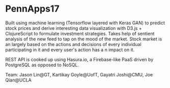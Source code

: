 # PennApps17
Built using machine learning (Tensorflow layered with Keras GAN) to predict stock prices and derive interesting data visualization with D3.js + ClojureScript to formulate investment strategies. Takes help of sentient analysis of the new feed to tap on the mood of the market. Stock market is an largely based on the actions and decisions of every individual participating in it and every user's action has a n impact on it.

REST API is cooked up using Hasura.io, a Firebase-like PaaS driven by PostgreSQL as opposed to NoSQL.

Team: Jason Lin@GT, Kartikay Goyle@UofT, Gayatri Joshi@CMU, Joe Qian@UCLA

